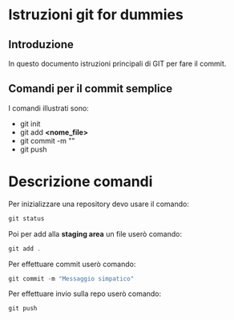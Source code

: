# Istruzioni git for dummies
## Introduzione
In questo documento istruzioni principali di GIT per fare il commit.

## Comandi per il commit semplice
I comandi illustrati sono:

- git init
- git add **<nome_file>**
- git commit -m "**<messaggio>**"
- git push

# Descrizione comandi

Per inizializzare una repository devo usare il comando:

```powershell
git status
```

Poi per add alla **staging area** un file userò comando:

```powershell
git add .
```

Per effettuare commit userò comando:

```powershell
git commit -m "Messaggio simpatico"
```

Per effettuare invio sulla repo userò comando:

```powershell
git push
```